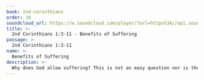 ```yaml
---
book: 2nd-corinthians
order: 10
soundcloud_url: https://w.soundcloud.com/player/?url=https%3A//api.soundcloud.com/tracks/
title: >-
  2nd Corinthians 1:3-11 - Benefits of Suffering
passage: >-
  2nd Corinthians 1:3-11
name: >-
  Benefits of Suffering
description: >-
  Why does God allow suffering? This is not an easy question nor is there an easy answer. Paul gives a valid reason why God allows suffering among Christians.
---
```


